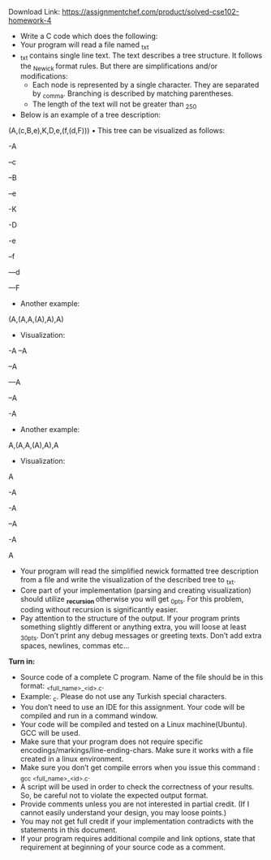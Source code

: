 Download Link: https://assignmentchef.com/product/solved-cse102-homework-4
<br>
<ul>

 <li>Write a C code which does the following:</li>

 <li>Your program will read a file named <sub>txt</sub></li>

 <li><sub>txt </sub>contains single line text. The text describes a tree structure. It follows the <sub>Newick </sub>format rules. But there are simplifications and/or modifications:

  <ul>

   <li>Each node is represented by a single character. They are separated by <sub>comma</sub>. Branching is described by matching parentheses.</li>

   <li>The length of the text will not be greater than <sub>250</sub></li>

  </ul></li>

 <li>Below is an example of a tree description:</li>

</ul>

(A,(c,B,e),K,D,e,(f,(d,F))) • This tree can be visualized as follows:

-A

–c

–B

–e

-K

-D

-e

–f

—d

—F

<ul>

 <li>Another example:</li>

</ul>

(A,(A,A,(A),A),A)

<ul>

 <li>Visualization:</li>

</ul>

-A –A

–A

—A

–A

-A

<ul>

 <li>Another example:</li>

</ul>

A,(A,A,(A),A),A

<ul>

 <li>Visualization:</li>

</ul>

A

-A

-A

–A

-A

A

<ul>

 <li>Your program will read the simplified newick formatted tree description from a file and write the visualization of the described tree to <sub>txt</sub>.</li>

 <li>Core part of your implementation (parsing and creating visualization) should utilize <strong><sub>recursion </sub></strong>otherwise you will get <sub>0pts</sub>. For this problem, coding without recursion is significantly easier.</li>

 <li>Pay attention to the structure of the output. If your program prints something slightly different or anything extra, you will loose at least <sub>30pts</sub>. Don’t print any debug messages or greeting texts. Don’t add extra spaces, newlines, commas etc…</li>

</ul>

<strong>Turn in:</strong>

<ul>

 <li>Source code of a complete C program. Name of the file should be in this format: <sub>&lt;full_name&gt;_&lt;id&gt;.c</sub>.</li>

 <li>Example: <sub>c</sub>. Please do not use any Turkish special characters.</li>

 <li>You don’t need to use an IDE for this assignment. Your code will be compiled and run in a command window.</li>

 <li>Your code will be compiled and tested on a Linux machine(Ubuntu). GCC will be used.</li>

 <li>Make sure that your program does not require specific encodings/markings/line-ending-chars. Make sure it works with a file created in a linux environment.</li>

 <li>Make sure you don’t get compile errors when you issue this command : <sub>gcc &lt;full_name&gt;_&lt;id&gt;.c</sub>.</li>

 <li>A script will be used in order to check the correctness of your results. So, be careful not to violate the expected output format.</li>

 <li>Provide comments unless you are not interested in partial credit. (If I cannot easily understand your design, you may loose points.)</li>

 <li>You may not get full credit if your implementation contradicts with the statements in this document.</li>

 <li>If your program requires additional compile and link options, state that requirement at beginning of your source code as a comment.</li>

</ul>